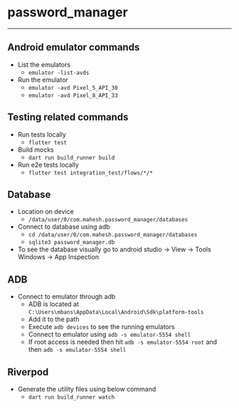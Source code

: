 # password_manager

---

## Android emulator commands

-   List the emulators
    -   `emulator -list-avds`
-   Run the emulator
    -   `emulator -avd Pixel_5_API_30`
    -   `emulator -avd Pixel_8_API_33`

## Testing related commands

-   Run tests locally
    -   `flutter test`
-   Build mocks
    -   `dart run build_runner build`
-   Run e2e tests locally
    -   `flutter test integration_test/flows/*/*`

## Database

-   Location on device
    -   `/data/user/0/com.mahesh.password_manager/databases`
-   Connect to database using adb
    -   `cd /data/user/0/com.mahesh.password_manager/databases`
    -   `sqlite3 password_manager.db`
-   To see the database visually go to android studio -> View -> Tools Windows -> App Inspection

## ADB

-   Connect to emulator through adb
    -   ADB is located at `C:\Users\mbans\AppData\Local\Android\Sdk\platform-tools`
    -   Add it to the path
    -   Execute `adb devices` to see the running emulators
    -   Connect to emulator using `adb -s emulator-5554 shell`
    -   If root access is needed then hit `adb -s emulator-5554 root` and then `adb -s emulator-5554 shell`

## Riverpod

-   Generate the utility files using below command
    -   `dart run build_runner watch`